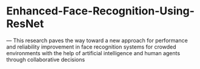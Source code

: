 # Enhanced-Face-Recognition-Using-ResNet
— This research paves the way toward a new approach for performance and reliability improvement in face  recognition systems for crowded environments with the help of  artificial intelligence and human agents through collaborative  decisions
